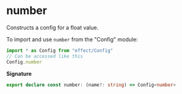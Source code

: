 # number

Constructs a config for a float value.

To import and use `number` from the "Config" module:

```ts
import * as Config from "effect/Config"
// Can be accessed like this
Config.number
```

**Signature**

```ts
export declare const number: (name?: string) => Config<number>
```
